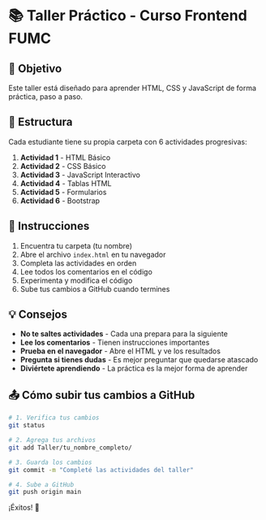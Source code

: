 # 📚 Taller Práctico - Curso Frontend FUMC

## 🎯 Objetivo
Este taller está diseñado para aprender HTML, CSS y JavaScript de forma práctica, paso a paso.

## 📂 Estructura
Cada estudiante tiene su propia carpeta con 6 actividades progresivas:

1. **Actividad 1** - HTML Básico
2. **Actividad 2** - CSS Básico
3. **Actividad 3** - JavaScript Interactivo
4. **Actividad 4** - Tablas HTML
5. **Actividad 5** - Formularios
6. **Actividad 6** - Bootstrap

## 🚀 Instrucciones

1. Encuentra tu carpeta (tu nombre)
2. Abre el archivo `index.html` en tu navegador
3. Completa las actividades en orden
4. Lee todos los comentarios en el código
5. Experimenta y modifica el código
6. Sube tus cambios a GitHub cuando termines

## 💡 Consejos

- **No te saltes actividades** - Cada una prepara para la siguiente
- **Lee los comentarios** - Tienen instrucciones importantes
- **Prueba en el navegador** - Abre el HTML y ve los resultados
- **Pregunta si tienes dudas** - Es mejor preguntar que quedarse atascado
- **Diviértete aprendiendo** - La práctica es la mejor forma de aprender

## 📤 Cómo subir tus cambios a GitHub

```bash
# 1. Verifica tus cambios
git status

# 2. Agrega tus archivos
git add Taller/tu_nombre_completo/

# 3. Guarda los cambios
git commit -m "Completé las actividades del taller"

# 4. Sube a GitHub
git push origin main
```

¡Éxitos! 🎉
